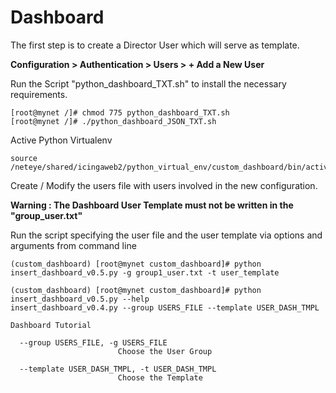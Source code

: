 # Dashboard

The first step is to create a Director User which will serve as template.

**Configuration > Authentication > Users > + Add a New User**

Run the Script "python_dashboard_TXT.sh" to install the necessary requirements.

    [root@mynet /]# chmod 775 python_dashboard_TXT.sh
    [root@mynet /]# ./python_dashboard_JSON_TXT.sh
    
Active Python Virtualenv

    source /neteye/shared/icingaweb2/python_virtual_env/custom_dashboard/bin/activate

Create / Modify the users file with users involved in the new configuration.

**Warning : The Dashboard User Template must not be written in the "group_user.txt"**

Run the script specifying the user file and the user template via options and arguments from command line

    (custom_dashboard) [root@mynet custom_dashboard]# python insert_dashboard_v0.5.py -g group1_user.txt -t user_template
    
    (custom_dashboard) [root@mynet custom_dashboard]# python insert_dashboard_v0.5.py --help
    insert_dashboard_v0.4.py --group USERS_FILE --template USER_DASH_TMPL

    Dashboard Tutorial

      --group USERS_FILE, -g USERS_FILE
                            Choose the User Group
                            
      --template USER_DASH_TMPL, -t USER_DASH_TMPL
                            Choose the Template

